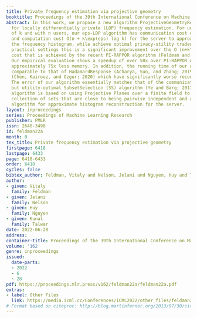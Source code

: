 ```yaml
---
title: Private frequency estimation via projective geometry
booktitle: Proceedings of the 39th International Conference on Machine Learning
abstract: In this work, we propose a new algorithm ProjectiveGeometryResponse (PGR)
  for locally differentially private (LDP) frequency estimation. For universe size
  of k and with n users, our eps-LDP algorithm has communication cost ceil(log_2 k)
  and computation cost O(n + k\exp(eps) log k) for the server to approximately reconstruct
  the frequency histogram, while achieve optimal privacy-utility tradeoff. In many
  practical settings this is a significant improvement over the O (n+k^2) computation
  cost that is achieved by the recent PI-RAPPOR algorithm (Feldman and Talwar; 2021).
  Our empirical evaluation shows a speedup of over 50x over PI-RAPPOR while using
  approximately 75x less memory. In addition, the running time of our algorithm is
  comparable to that of HadamardResponse (Acharya, Sun, and Zhang; 2019) and RecursiveHadamardResponse
  (Chen, Kairouz, and Ozgur; 2020) which have significantly worse reconstruction error.
  The error of our algorithm essentially matches that of the communication- and time-inefficient
  but utility-optimal SubsetSelection (SS) algorithm (Ye and Barg; 2017). Our new
  algorithm is based on using Projective Planes over a finite field to define a small
  collection of sets that are close to being pairwise independent and a dynamic programming
  algorithm for approximate histogram reconstruction for the server.
layout: inproceedings
series: Proceedings of Machine Learning Research
publisher: PMLR
issn: 2640-3498
id: feldman22a
month: 0
tex_title: Private frequency estimation via projective geometry
firstpage: 6418
lastpage: 6433
page: 6418-6433
order: 6418
cycles: false
bibtex_author: Feldman, Vitaly and Nelson, Jelani and Nguyen, Huy and Talwar, Kunal
author:
- given: Vitaly
  family: Feldman
- given: Jelani
  family: Nelson
- given: Huy
  family: Nguyen
- given: Kunal
  family: Talwar
date: 2022-06-28
address:
container-title: Proceedings of the 39th International Conference on Machine Learning
volume: '162'
genre: inproceedings
issued:
  date-parts:
  - 2022
  - 6
  - 28
pdf: https://proceedings.mlr.press/v162/feldman22a/feldman22a.pdf
extras:
- label: Other Files
  link: https://media.icml.cc/Conferences/ICML2022/other_files/feldman22a-supp.zip
# Format based on citeproc: http://blog.martinfenner.org/2013/07/30/citeproc-yaml-for-bibliographies/
---
```

